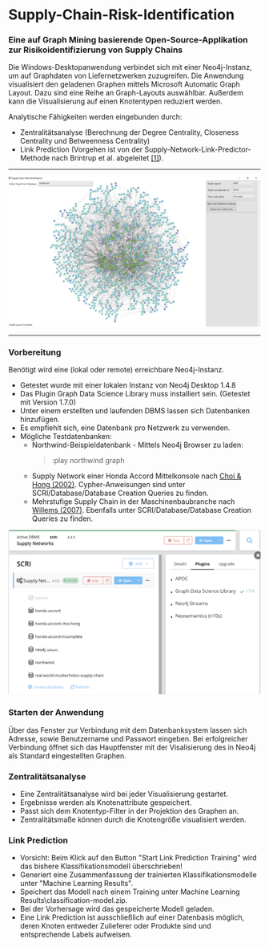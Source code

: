 # Supply-Chain-Risk-Identification
### Eine auf Graph Mining basierende Open-Source-Applikation zur Risikoidentifizierung von Supply Chains
Die Windows-Desktopanwendung verbindet sich mit einer Neo4j-Instanz, um auf Graphdaten von Liefernetzwerken zuzugreifen.
Die Anwendung visualisiert den geladenen Graphen mittels Microsoft Automatic Graph Layout.
Dazu sind eine Reihe an Graph-Layouts auswählbar. Außerdem kann die Visualisierung auf einen Knotentypen reduziert werden.

Analytische Fähigkeiten werden eingebunden durch:
* Zentralitätsanalyse (Berechnung der Degree Centrality, Closeness Centrality und Betweenness Centrality)
* Link Prediction (Vorgehen ist von der Supply-Network-Link-Predictor-Methode nach Brintrup et al. abgeleitet [[1]](https://www.ifm.eng.cam.ac.uk/research/manufacturing-analytics/current-projects/supply-chain-link-prediction/)).
---
![Visualisierung der Northwind-Beispieldatenbank](./figures/screenshot-MainWindow.png)
___
### Vorbereitung
Benötigt wird eine (lokal oder remote) erreichbare Neo4j-Instanz.
* Getestet wurde mit einer lokalen Instanz von Neo4j Desktop 1.4.8
* Das Plugin Graph Data Science Library muss installiert sein. (Getestet mit Version 1.7.0)
* Unter einem erstellten und laufenden DBMS lassen sich Datenbanken hinzufügen.
* Es empfiehlt sich, eine Datenbank pro Netzwerk zu verwenden.
* Mögliche Testdatenbanken:
  * Northwind-Beispieldatenbank - Mittels Neo4j Browser zu laden:
    >:play northwind graph
  * Supply Network einer Honda Accord Mittelkonsole nach [Choi & Hong (2002)](https://asu.pure.elsevier.com/en/publications/unveiling-the-structure-of-supply-networks-case-studies-in-honda-). Cypher-Anweisungen sind unter SCRI/Database/Database Creation Queries zu finden.
  * Mehrstufige Supply Chain in der Maschinenbaubranche nach [Willems (2007)](http://citeseerx.ist.psu.edu/viewdoc/download?doi=10.1.1.670.481&rep=rep1&type=pdf). Ebenfalls unter SCRI/Database/Database Creation Queries zu finden.
  

![Beispiel Neo4j](./figures/screenshot-neo4j.png)
### Starten der Anwendung
Über das Fenster zur Verbindung mit dem Datenbanksystem lassen sich Adresse, sowie Benutzername und Passwort eingeben.
Bei erfolgreicher Verbindung öffnet sich das Hauptfenster mit der Visalisierung des in Neo4j als Standard eingestellten Graphen.

### Zentralitätsanalyse
* Eine Zentralitätsanalyse wird bei jeder Visualisierung gestartet.
* Ergebnisse werden als Knotenattribute gespeichert.
* Passt sich dem Knotentyp-Filter in der Projektion des Graphen an.
* Zentralitätsmaße können durch die Knotengröße visualisiert werden.

### Link Prediction
* Vorsicht: Beim Klick auf den Button "Start Link Prediction Training" wird das bishere Klassifikationsmodell überschrieben!
* Generiert eine Zusammenfassung der trainierten Klassifikationsmodelle unter "Machine Learning Results".
* Speichert das Modell nach einem Training unter Machine Learning Results\classification-model.zip.
* Bei der Vorhersage wird das gespeicherte Modell geladen.
* Eine Link Prediction ist ausschließlich auf einer Datenbasis möglich, deren Knoten entweder Zulieferer oder Produkte sind und entsprechende Labels aufweisen. 
